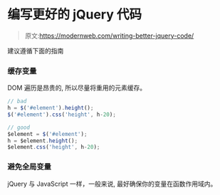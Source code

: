 # 编写更好的 jQuery 代码
>原文:https://modernweb.com/writing-better-jquery-code/

建议遵循下面的指南

### 缓存变量
DOM 遍历是昂贵的, 所以尽量将重用的元素缓存。
```js
// bad
h = $('#element').height();
$('#element').css('height', h-20);

// good
$element = $('#element');
h = $element.height();
$element.css('height', h-20);
```

### 避免全局变量
jQuery 与 JavaScript 一样，一般来说, 最好确保你的变量在函数作用域内。
```js

```

